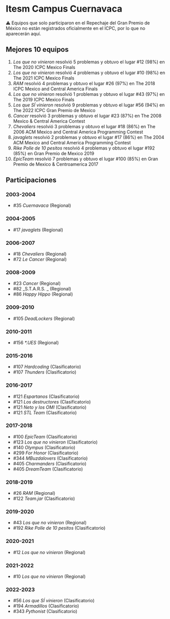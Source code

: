 # Itesm Campus Cuernavaca

:warning: Equipos que solo participaron en el Repechaje del Gran Premio de México no están registrados oficialmente en el ICPC, por lo que no aparecerán aquí.

## Mejores 10 equipos

1. _Los que no vinieron_ resolvió 5 problemas y obtuvo el lugar #12 (98%) en The 2020 ICPC Mexico Finals
1. _Los que no vinieron_ resolvió 4 problemas y obtuvo el lugar #10 (98%) en The 2021 ICPC Mexico Finals
1. _RAM_ resolvió 4 problemas y obtuvo el lugar #26 (97%) en The 2018 ICPC Mexico and Central America Finals
1. _Los que no vinieron_ resolvió 1 problemas y obtuvo el lugar #43 (97%) en The 2019 ICPC Mexico Finals
1. _Los que SÍ vinieron_ resolvió 9 problemas y obtuvo el lugar #56 (94%) en The 2022 ICPC Gran Premio de Mexico
1. _Cancer_ resolvió 3 problemas y obtuvo el lugar #23 (87%) en The 2008 Mexico & Central America Contest
1. _Chevaliers_ resolvió 3 problemas y obtuvo el lugar #18 (86%) en The 2006 ACM Mexico and Central America Programming Contest
1. _javaglets_ resolvió 2 problemas y obtuvo el lugar #17 (86%) en The 2004 ACM Mexico and Central America Programming Contest
1. _Rike Polle de 10 pesitos_ resolvió 4 problemas y obtuvo el lugar #192 (85%) en Gran Premio de Mexico 2019
1. _EpicTeam_ resolvió 7 problemas y obtuvo el lugar #100 (85%) en Gran Premio de Mexico & Centroamerica 2017

## Participaciones

### 2003-2004

- #35 _Cuernavaca_ (Regional)

### 2004-2005

- #17 _javaglets_ (Regional)

### 2006-2007

- #18 _Chevaliers_ (Regional)
- #72 _Le Cancer_ (Regional)

### 2008-2009

- #23 _Cancer_ (Regional)
- #82 _S.T.A.R.S. _ (Regional)
- #86 _Happy Hippo_ (Regional)

### 2009-2010

- #105 _DeadLockers_ (Regional)

### 2010-2011

- #156 _*.UES_ (Regional)

### 2015-2016

- #107 _Hardcoding_ (Clasificatorio)
- #107 _Thunders_ (Clasificatorio)

### 2016-2017

- #121 _Espartanos_ (Clasificatorio)
- #121 _Los destructores_ (Clasificatorio)
- #121 _Neto y los OMI_ (Clasificatorio)
- #121 _STL Team_ (Clasificatorio)

### 2017-2018

- #100 _EpicTeam_ (Clasificatorio)
- #123 _Los que no vinieron_ (Clasificatorio)
- #140 _Olympus_ (Clasificatorio)
- #299 _For Honor_ (Clasificatorio)
- #344 _MBuzdalovers_ (Clasificatorio)
- #405 _Charmanders_ (Clasificatorio)
- #405 _DreamTeam_ (Clasificatorio)

### 2018-2019

- #26 _RAM_ (Regional)
- #122 _Team.jar_ (Clasificatorio)

### 2019-2020

- #43 _Los que no vinieron_ (Regional)
- #192 _Rike Polle de 10 pesitos_ (Clasificatorio)

### 2020-2021

- #12 _Los que no vinieron_ (Regional)

### 2021-2022

- #10 _Los que no vinieron_ (Regional)

### 2022-2023

- #56 _Los que SÍ vinieron_ (Clasificatorio)
- #194 _Armadillos_ (Clasificatorio)
- #343 _Pythonist_ (Clasificatorio)




